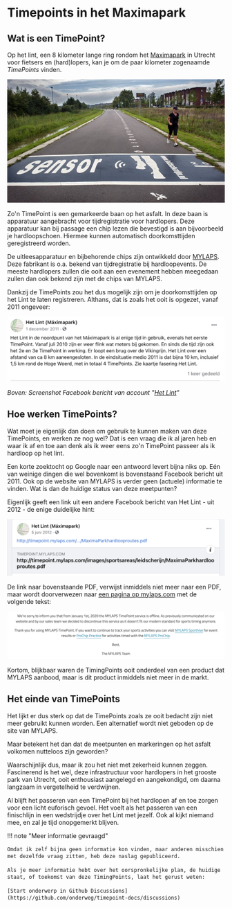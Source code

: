 # Timepoints in het Maximapark

## Wat is een TimePoint?

Op het lint, een 8 kilometer lange ring rondom het [Maximapark](https://maximapark.nl/) in Utrecht voor fietsers en (hard)lopers, kan je om de paar kilometer zogenaamde *TimePoints* vinden.

![Het Lint, Leidsche Rijn](img/lint.jpg)

Zo'n TimePoint is een gemarkeerde baan op het asfalt. In deze baan is apparatuur aangebracht voor tijdregistratie voor hardlopers. Deze apparatuur kan bij passage een chip lezen die bevestigd is aan bijvoorbeeld je hardloopschoen. Hiermee kunnen automatisch doorkomsttijden geregistreerd worden. 

De uitleesapparatuur en bijbehorende chips zijn ontwikkeld door [MYLAPS](https://www.mylaps.com/nl/). Deze fabrikant is o.a. bekend van tijdregistratie bij hardloopevents. De meeste hardlopers zullen die ooit aan een evenement hebben meegedaan zullen dan ook bekend zijn met de chips van MYLAPS.

Dankzij de TimePoints zou het dus mogelijk zijn om je doorkomsttijden op het Lint te laten registreren. Althans, dat is zoals het ooit is opgezet, vanaf 2011 ongeveer:

![Screenshot Facebook bericht van account "[Het Lint](https://www.facebook.com/Het-Lint-M%C3%A1ximapark-330874426926136/)"](img/fb_screenshot.png)

*Boven: Screenshot Facebook bericht van account "[Het Lint](https://www.facebook.com/Het-Lint-M%C3%A1ximapark-330874426926136/)"*

## Hoe werken TimePoints?

Wat moet je eigenlijk dan doen om gebruik te kunnen maken van deze TimePoints, en werken ze nog wel? Dat is een vraag die ik al jaren heb en waar ik af en toe aan denk als ik weer eens zo'n TimePoint passeer als ik hardloop op het lint.

Een korte zoektocht op Google naar een antwoord levert bijna niks op. Eén van weinige dingen die wel bovenkomt is bovenstaand Facebook bericht uit 2011. Ook op de website van MYLAPS is verder geen (actuele) informatie te vinden. Wat is dan de huidige status van deze meetpunten? 

Eigenlijk geeft een link uit een andere Facebook bericht van Het Lint - uit 2012 - de enige duidelijke hint:

![Screenshot Facebook bericht PDF](img/fb_screenshot2.png)

De link naar bovenstaande PDF, verwijst inmiddels niet meer naar een PDF, maar wordt doorverwezen naar [een pagina op mylaps.com](https://www.mylaps.com/timepoint-service-offline/) met de volgende tekst:

![Mylaps Timepoint service offline](img/mylaps_offline.png)

Kortom, blijkbaar waren de TimingPoints ooit onderdeel van een product dat MYLAPS aanbood, maar is dit product inmiddels niet meer in de markt.

## Het einde van TimePoints

Het lijkt er dus sterk op dat de TimePoints zoals ze ooit bedacht zijn niet meer gebruikt kunnen worden. Een alternatief wordt niet geboden op de site van MYLAPS.

Maar betekent het dan dat de meetpunten en markeringen op het asfalt volkomen nutteloos zijn geworden?

Waarschijnlijk dus, maar ik zou het niet met zekerheid kunnen zeggen. Fascinerend is het wel, deze infrastructuur voor hardlopers in het grooste park van Utrecht, ooit enthousiast aangelegd en aangekondigd, om daarna langzaam in vergetelheid te verdwijnen.

Al blijft het passeren van een TimePoint bij het hardlopen af en toe zorgen voor een licht euforisch gevoel. Het voelt als het passeren van een finischlijn in een wedstrijdje over het Lint met jezelf. Ook al kijkt niemand mee, en zal je tijd onopgemerkt blijven.

!!! note "Meer informatie gevraagd"

    Omdat ik zelf bijna geen informatie kon vinden, maar anderen misschien met dezelfde vraag zitten, heb deze naslag gepubliceerd.

    Als je meer informatie hebt over het oorspronkelijke plan, de huidige staat, of toekomst van deze TimingPoints, laat het gerust weten:

    [Start onderwerp in Github Discussions](https://github.com/onderweg/timepoint-docs/discussions)